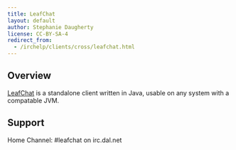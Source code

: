 ```yaml
---
title: LeafChat
layout: default
author: Stephanie Daugherty
license: CC-BY-SA-4
redirect_from:
  - /irchelp/clients/cross/leafchat.html
---
```


## Overview
[LeafChat](http://www.leafdigital.com/software/leafchat/) is a standalone client written in Java, usable on any system with a compatable JVM.

## Support
Home Channel: #leafchat on irc.dal.net

